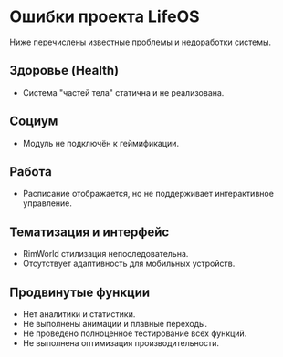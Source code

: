 # Ошибки проекта LifeOS

Ниже перечислены известные проблемы и недоработки системы.

## Здоровье (Health)
- Система "частей тела" статична и не реализована.

## Социум
- Модуль не подключён к геймификации.

## Работа
- Расписание отображается, но не поддерживает интерактивное управление.

## Тематизация и интерфейс
- RimWorld стилизация непоследовательна.
- Отсутствует адаптивность для мобильных устройств.

## Продвинутые функции
- Нет аналитики и статистики.
- Не выполнены анимации и плавные переходы.
- Не проведено полноценное тестирование всех функций.
- Не выполнена оптимизация производительности.
